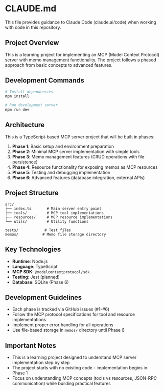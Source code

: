 # CLAUDE.md

This file provides guidance to Claude Code (claude.ai/code) when working with code in this repository.

## Project Overview

This is a learning project for implementing an MCP (Model Context Protocol) server with memo management functionality. The project follows a phased approach from basic concepts to advanced features.

## Development Commands

```bash
# Install dependencies
npm install

# Run development server
npm run dev
```

## Architecture

This is a TypeScript-based MCP server project that will be built in phases:

1. **Phase 1**: Basic setup and environment preparation
2. **Phase 2**: Minimal MCP server implementation with simple tools
3. **Phase 3**: Memo management features (CRUD operations with file persistence)
4. **Phase 4**: Resource functionality for exposing memos as MCP resources
5. **Phase 5**: Testing and debugging implementation
6. **Phase 6**: Advanced features (database integration, external APIs)

## Project Structure

```
src/
├── index.ts       # Main server entry point
├── tools/         # MCP tool implementations
├── resources/     # MCP resource implementations
└── utils/         # Utility functions

tests/            # Test files
memos/           # Memo file storage directory
```

## Key Technologies

- **Runtime**: Node.js
- **Language**: TypeScript
- **MCP SDK**: `@modelcontextprotocol/sdk`
- **Testing**: Jest (planned)
- **Database**: SQLite (Phase 6)

## Development Guidelines

- Each phase is tracked via GitHub issues (#1-#6)
- Follow the MCP protocol specifications for tool and resource implementations
- Implement proper error handling for all operations
- Use file-based storage in `memos/` directory until Phase 6

## Important Notes

- This is a learning project designed to understand MCP server implementation step by step
- The project starts with no existing code - implementation begins in Phase 1
- Focus on understanding MCP concepts (tools vs resources, JSON-RPC communication) while building practical features